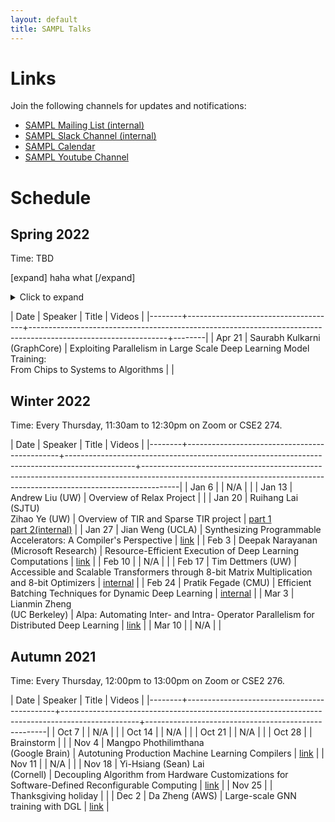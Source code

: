 ```yaml
---
layout: default
title: SAMPL Talks
---
```


# Links

Join the following channels for updates and notifications:

- [SAMPL Mailing List (internal)](https://mailman.cs.washington.edu/mailman/admin/sampl)
- [SAMPL Slack Channel (internal)](https://uw-cse.slack.com/archives/C9DE9ES9Z)
- [SAMPL Calendar](https://calendar.google.com/calendar/embed?src=cs.washington.edu_ek1s98h0oj1b4b49m2t69f5peo%40group.calendar.google.com&ctz=America%2FLos_Angeles)
- [SAMPL Youtube Channel](https://www.youtube.com/channel/UCYZ98EiUAI-KkBSyuml155Q)


# Schedule

## Spring 2022

Time: TBD

[expand] haha
what
[/expand]

<details>
	<summary>Click to expand</summary>
	Long content here
	and here	
</details>

| Date   | Speaker                             | Title                                                                                                          | Videos |
|--------+-------------------------------------+----------------------------------------------------------------------------------------------------------------+--------|
| Apr 21 | Saurabh Kulkarni <br /> (GraphCore) | Exploiting Parallelism in Large Scale Deep Learning Model Training: <br /> From Chips to Systems to Algorithms |        |

## Winter 2022

Time: Every Thursday, 11:30am to 12:30pm on Zoom or CSE2 274.

| Date   | Speaker                                      | Title                                                                                         | Videos                                                                                                                                                              |
|--------+----------------------------------------------+-----------------------------------------------------------------------------------------------+---------------------------------------------------------------------------------------------------------------------------------------------------------------------|
| Jan 6  |                                              | N/A                                                                                           |                                                                                                                                                                     |
| Jan 13 | Andrew Liu (UW)                              | Overview of Relax Project                                                                     |                                                                                                                                                                     |
| Jan 20 | Ruihang Lai (SJTU) <br /> Zihao Ye (UW)      | Overview of TIR and Sparse TIR project                                                        | [part 1](https://www.youtube.com/watch?v=jlMKaHepIuc) <br /> [part 2(internal)](https://drive.google.com/file/d/1-Rh8d2qZSGNZbRGubY2_Hf5yUlMybKm_/view?usp=sharing) |
| Jan 27 | Jian Weng (UCLA)                             | Synthesizing Programmable Accelerators: A Compiler's Perspective                              | [link](https://www.youtube.com/watch?v=BknJWw-oCW0)                                                                                                                 |
| Feb 3  | Deepak Narayanan <br /> (Microsoft Research) | Resource-Efficient Execution of Deep Learning Computations                                    | [link](https://www.youtube.com/watch?v=XfKLYV6X4FE)                                                                                                                 |
| Feb 10 |                                              | N/A                                                                                           |                                                                                                                                                                     |
| Feb 17 | Tim Dettmers (UW)                            | Accessible and Scalable Transformers through 8-bit Matrix Multiplication and 8-bit Optimizers | [internal](https://drive.google.com/file/d/1AA4QlLlI_mTN1M5ulydcYKKt1yt7SIWO/view?usp=sharing)                                                                      |
| Feb 24 | Pratik Fegade (CMU)                          | Efficient Batching Techniques for Dynamic Deep Learning                                       | [internal](https://drive.google.com/file/d/1-k_mWkGq9C7yUJDbBdWtW_aRRS-i8AKY/view?usp=sharing)                                                                      |
| Mar 3  | Lianmin Zheng <br /> (UC Berkeley)           | Alpa: Automating Inter- and Intra- Operator Parallelism for Distributed Deep Learning         | [link](https://www.youtube.com/watch?v=g_E7UfpXusk)                                                                                                                 |
| Mar 10 |                                              | N/A                                                                                           |                                                                                                                                                                     |

## Autumn 2021

Time: Every Thursday, 12:00pm to 13:00pm on Zoom or CSE2 276. 

| Date   | Speaker                                     | Title                                                                                           | Videos                                              |
|--------+---------------------------------------------+-------------------------------------------------------------------------------------------------+-----------------------------------------------------|
| Oct 7  |                                             | N/A                                                                                             |                                                     |
| Oct 14 |                                             | N/A                                                                                             |                                                     |
| Oct 21 |                                             | N/A                                                                                             |                                                     |
| Oct 28 |                                             | Brainstorm                                                                                      |                                                     |
| Nov 4  | Mangpo Phothilimthana <br /> (Google Brain) | Autotuning Production Machine Learning Compilers                                                | [link](https://www.youtube.com/watch?v=esD_zvAf49I) |
| Nov 11 |                                             | N/A                                                                                             |                                                     |
| Nov 18 | Yi-Hsiang (Sean) Lai <br /> (Cornell)       | Decoupling Algorithm from Hardware Customizations for Software-Defined Reconfigurable Computing | [link](https://www.youtube.com/watch?v=6F7cQN5pmbs) |
| Nov 25 |                                             | Thanksgiving holiday                                                                            |                                                     |
| Dec 2  | Da Zheng (AWS)                              | Large-scale GNN training with DGL                                                               | [link](https://www.youtube.com/watch?v=4AhrQcoIZJ0) |
